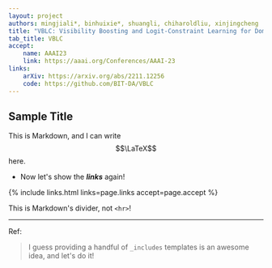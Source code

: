 ```yaml
---
layout: project
authors: mingjiali*, binhuixie*, shuangli, chiharoldliu, xinjingcheng
title: "VBLC: Visibility Boosting and Logit-Constraint Learning for Domain Adaptive Semantic Segmentation under Adverse Conditions"
tab_title: VBLC
accept:
    name: AAAI23
    link: https://aaai.org/Conferences/AAAI-23
links:
    arXiv: https://arxiv.org/abs/2211.12256
    code: https://github.com/BIT-DA/VBLC
---
```

## Sample Title
This is Markdown, and I can write $$\LaTeX$$ here.

- Now let's show the ***links*** again!

{% include links.html links=page.links accept=page.accept %}

This is Markdown's divider, not `<hr>`!

---

Ref:
> I guess providing a handful of `_includes` templates is an awesome idea, and let's do it!